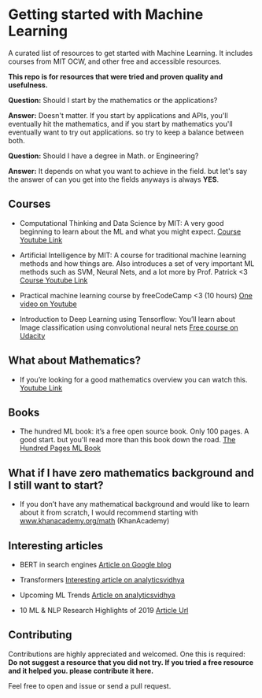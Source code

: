 # Getting started with Machine Learning
A curated list of resources to get started with Machine Learning. It includes courses from MIT OCW, and other free and accessible resources.

__This repo is for resources that were tried and proven quality and usefulness.__


__Question:__ Should I start by the mathematics or the applications? 

__Answer:__  Doesn't matter. If you start by applications and APIs, you'll eventually hit the mathematics, and if you start by mathematics you'll eventually want to try out applications. so try to keep a balance between both.


__Question:__ Should I have a degree in Math. or Engineering?

__Answer:__ It depends on what you want to achieve in the field. but let's say the answer of can you get into the fields anyways is always __YES__.

## Courses
- Computational Thinking and Data Science by MIT: A very good beginning to learn about the ML and what you might expect. [Course Youtube Link](https://www.youtube.com/watch?v=C1lhuz6pZC0&list=PLUl4u3cNGP619EG1wp0kT-7rDE_Az5TNd)

- Artificial Intelligence by MIT: A course for traditional machine learning methods and how things are. Also introduces a set of very important ML methods such as SVM, Neural Nets, and a lot more by Prof. Patrick <3 [Course Youtube Link](https://www.youtube.com/watch?v=TjZBTDzGeGg&list=PLUl4u3cNGP63gFHB6xb-kVBiQHYe_4hSi)

- Practical machine learning course by freeCodeCamp <3 (10 hours) [One video on Youtube](https://www.youtube.com/watch?v=GwIo3gDZCVQ)

- Introduction to Deep Learning using Tensorflow: You’ll learn about Image classification using convolutional neural nets [Free course on Udacity](https://www.udacity.com/course/intro-to-tensorflow-for-deep-learning--ud187)


## What about Mathematics?

- If you’re looking for a good mathematics overview you can watch this. [Youtube Link](https://www.youtube.com/watch?v=T3TpdPmTLso&t=10522s)


## Books
 
- The hundred ML book: it’s a free open source book. Only 100 pages. A good start. but you'll read more than this book down the road. [The Hundred Pages ML Book](http://themlbook.com/wiki/doku.php)


## What if I have zero mathematics background and I still want to start?

- If you don’t have any mathematical background and would like to learn about it from scratch, I would recommend starting with www.khanacademy.org/math (KhanAcademy)
 

## Interesting articles
- BERT in search engines [Article on Google blog](https://www.blog.google/products/search/search-language-understanding-bert/)

- Transformers  [Interesting article on analyticsvidhya](https://www.analyticsvidhya.com/blog/2019/06/understanding-transformers-nlp-state-of-the-art-models/?utm_source=blog&utm_medium=2020-trends-machine-learning-deep-learning)

- Upcoming ML Trends [Article on analyticsvidhya](https://www.analyticsvidhya.com/blog/2019/12/2020-trends-machine-learning-deep-learning/)

- 10 ML & NLP Research Highlights of 2019 [Article Url](https://ruder.io/research-highlights-2019/)


## Contributing

Contributions are highly appreciated and welcomed. One this is required: __Do not suggest a resource that you did not try. If you tried a free resource and it helped you. please contribute it here.__

Feel free to open and issue or send a pull request.


